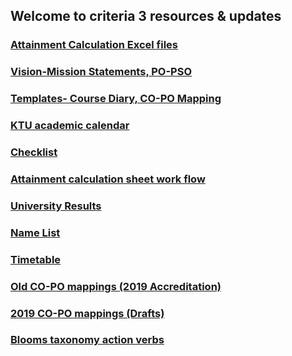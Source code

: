 
## Welcome to criteria 3 resources & updates 

### <a href="excel">Attainment Calculation Excel files</a>

### <a href="vision">Vision-Mission Statements, PO-PSO</a>

### <a href="diary">Templates- Course Diary, CO-PO Mapping</a>

### <a href="calendar">KTU academic calendar</a>

### <a href="checklist">Checklist</a>

### <a href="excel_workflow">Attainment calculation sheet work flow</a>

### <a href="https://drive.google.com/drive/folders/1uARZsoXEnLxKTklku_Y6gZeKB8piTzKb">University Results</a>

### <a href="https://drive.google.com/drive/folders/1joicf8mvtDm1SHuxziNGFU4qeCWs8ZQo?usp=sharing">Name List</a>

### <a href="https://drive.google.com/drive/folders/1m6d8CW-MsRfbtplhXLIpERCXjPT57DBP?usp=sharing">Timetable</a>

### <a href="https://drive.google.com/drive/folders/1MDI4YTt4Bf5jQZLNty2_YjqWsgNRmLOL?usp=sharing">Old CO-PO mappings (2019 Accreditation)</a>

### <a href="https://drive.google.com/drive/folders/1ZAq5xhZ4IYTIUaKTJiZNHeM7fdVeU1sc?usp=sharing ">2019 CO-PO mappings (Drafts)</a>

### <a href="blooms">Blooms taxonomy action verbs</a>

